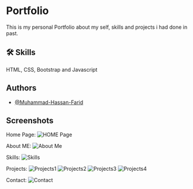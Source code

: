 
# Portfolio

This is my personal Portfolio about my self, skills and projects i had done in past.


## 🛠 Skills
HTML, CSS, Bootstrap and  Javascript


## Authors

- [@Muhammad-Hassan-Farid](https://github.com/Muhammad-Hassan-Farid)


## Screenshots
Home Page:
![HOME Page](https://github.com/Muhammad-Hassan-Farid/Portfolio/blob/master/images/Home.png?raw=true)

About ME:
![About Me](https://github.com/Muhammad-Hassan-Farid/Portfolio/blob/master/images/About.png?raw=true)

Skills:
![Skills](https://github.com/Muhammad-Hassan-Farid/Portfolio/blob/master/images/Skills.png?raw=true)

Projects:
![Projects1](https://github.com/Muhammad-Hassan-Farid/Portfolio/blob/master/images/Project1.png?raw=true)
![Projects2](https://github.com/Muhammad-Hassan-Farid/Portfolio/blob/master/images/Project2.png?raw=true)
![Projects3](https://github.com/Muhammad-Hassan-Farid/Portfolio/blob/master/images/Project3.png?raw=true)
![Projects4](https://github.com/Muhammad-Hassan-Farid/Portfolio/blob/master/images/Project4.png?raw=true)

Contact:
![Contact](https://github.com/Muhammad-Hassan-Farid/Portfolio/blob/master/images/Contact.png?raw=true)


